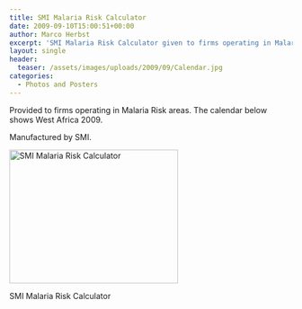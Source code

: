 ```yaml
---
title: SMI Malaria Risk Calculator
date: 2009-09-10T15:00:51+00:00
author: Marco Herbst
excerpt: 'SMI Malaria Risk Calculator given to firms operating in Malaria Risk areas. '
layout: single
header:
  teaser: /assets/images/uploads/2009/09/Calendar.jpg
categories:
  - Photos and Posters
---
```

Provided to firms operating in Malaria Risk areas. The calendar below shows West Africa 2009.

Manufactured by SMI.

<div id="attachment_252" style="width: 310px" class="wp-caption alignnone">
  <a href="{{ base }}/assets/images/uploads/2009/09/Calendar.jpg"><img class="size-medium wp-image-252" title="SMI Malaria Risk Calculator" alt="SMI Malaria Risk Calculator" src="http://{{ base }}/assets/images/uploads/2009/09/Calendar.jpg" width="300" height="238" /></a>
  
  <p class="wp-caption-text">
    SMI Malaria Risk Calculator
  </p>
</div>
